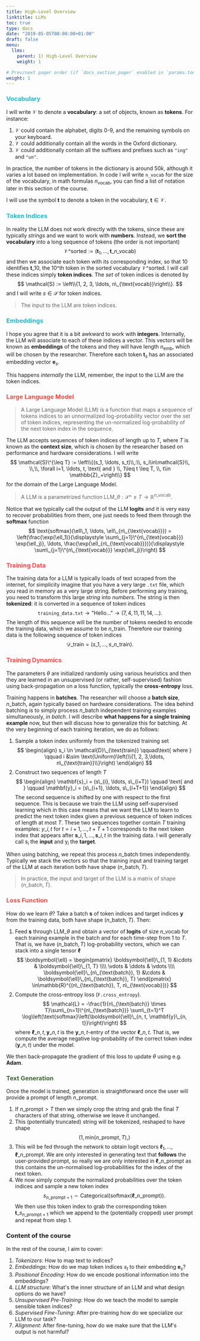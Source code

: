 ```yaml
---
title: High-Level Overview
linktitle: LLMs
toc: true
type: docs
date: "2019-05-05T00:00:00+01:00"
draft: false
menu:
  llms:
    parent: 1) High-Level Overview
    weight: 1

# Prev/next pager order (if `docs_section_pager` enabled in `params.toml`)
weight: 1
---
```

### <span style="color:#2AB7CA">Vocabulary</span>
I will write $\mathcal{V}$ to denote a **vocabulary**: a set of objects, known as **tokens**. For instance:
 1. $\mathcal{V}$ could contain the alphabet, digits $0$-$9$, and the remaining symbols on your keyboard. 
 2. $\mathcal{V}$ could additionally contain all the words in the Oxford dictionary.
 3. $\mathcal{V}$ could additionally contain all the suffixes and prefixes such as `"ing"` and `"un"`.
 
In practice, the number of tokens in the dictionary is around $50k$, although it varies a lot based on implementation. In code I will write `n_vocab` for the size of the vocabulary, in math formulas $n_{\text{vocab}}$, you can find a list of notation later in this section of the course.

I will use the symbol $\mathbf{t}$ to denote a token in the vocabulary, $\mathbf{t}\in\mathcal{V}$.

### <span style="color:#2AB7CA">Token Indices</span>
In reality the LLM does not work directly with the tokens, since these are typically *strings* and we want to work with **numbers**. Instead, we **sort the vocabulary** into a long sequence of tokens (the order is not important)
$$
\mathcal{V}\^{\text{sorted}} := (\mathbf{t}_1, \ldots, \mathbf{t}\_{n\_{\text{vocab}}})
$$
and then we associate each token with its corresponding index, so that $10$ identifies $\mathbf{t}\_{10}$, the $10\^{\text{th}}$ token in the sorted vocabulary $\mathcal{V}\^{\text{sorted}}$. I will call these indices simply **token indices**. The *set* of token indices is denoted by
$$
\mathcal{S} := \left\\{1, 2, 3, \ldots, n\_{\text{vocab}}\right\\}.
$$
and I will write $s\in\mathcal{S}$ for token indices.

> The input to the LLM are token indices.

### <span style="color:#2AB7CA">Embeddings</span>
I hope you agree that it is a bit awkward to work with **integers**. Internally, the LLM will associate to each of these indices a vector. This vectors will be known as **embeddings** of the tokens and they will have length $n_{\text{emb}}$, which will be chosen by the researcher. Therefore each token $\mathbf{t}_s$ has an associated embedding vector $\mathbf{e}_s$. 

This happens *internally* the LLM, remember, the input to the LLM are the token indices.

### <span style="color: #FE4A49">Large Language Model</span>
> A Large Language Model (LLM) is a function that maps a sequence of tokens indices to an unnormalized log-probability vector over the set of token indices, representing the un-normalized log-probability of the next token index in the sequence.

The LLM accepts sequences of token indices of length up to $T$, where $T$ is known as the **context size**, which is chosen by the researcher based on performance and hardware considerations. I will write
$$
\mathcal{S}\^{\leq T} := \left\\{(s_1, \ldots, s_t)\\,:\\, s_i\in\mathcal{S}\\, \\,\\, \forall i=1, \ldots, t, \text{ and } \\, 1\leq t \leq T, \\, t\in \mathbb{Z}_+\right\\}
$$
for the domain of the Large Language Model.

> A LLM is a parametrized function $\text{LLM}\_\theta:\mathcal{S}\^{\leq T}\to \mathbb{R}^{n\_{\text{vocab}}}$.

Notice that we typically call the output of the LLM **logits** and it is very easy to recover probabilities from them, one just needs to feed them through the **softmax** function
$$
\text{softmax}(\ell\_1, \ldots, \ell\_{n\_{\text{vocab}}}) = \left(\frac{\exp(\ell_1)}{\displaystyle \sum\_{j=1}\^{n\_{\text{vocab}}} \exp(\ell_j)}, \ldots, \frac{\exp(\ell_{n\_{\text{vocab}}})}{\displaystyle \sum\_{j=1}\^{n\_{\text{vocab}}} \exp(\ell_j)}\right)
$$

### <span style="color: #FE4A49">Training Data</span>
The training data for a LLM is typically loads of text scraped from the internet, for simplicity imagine that you have a very large `.txt` file, which you read in memory as a very large string. Before performing any training, you need to transform this large *string* into *numbers*. The string is then **tokenized**: it is converted in a sequence of token indices
$$
\texttt{training_data.txt} \longrightarrow \text{"Hello..."} \longrightarrow (7, 4, 11, 11, 14, \ldots).
$$
The length of this sequence will be the number of tokens needed to encode the training data, which we assume to be $n\_{\text{train}}$. Therefore our training data is the following sequence of token indices
$$
\mathcal{D}\_{\text{train}} = (s\_1, \ldots, s\_{n\_{\text{train}}}).
$$

### <span style="color: #FE4A49">Training Dynamics</span>
The parameters $\theta$ are initialized randomly using various heuristics and then they are learned in an unsupervised (or rather, self-supervised) fashion using back-propagation on a loss function, typically the **cross-entropy** loss. 

Training happens in **batches**. The researcher will choose a **batch size**, $n\_{\text{batch}}$, again typically based on hardware considerations. The idea behind batching is to simply process $n\_{\text{batch}}$ independent training examples simultaneously, *in batch*. I will describe **what happens for a single training example** now, but then will discuss how to generalize this for batching. At the very beginning of each training iteration, we do as follows:
1. Sample a token index uniformly from the tokenized training set
$$
\begin{align}
    s_i \in \mathcal{D}\_{\text{train}} \qquad\text{ where } \qquad i &\sim \text{Uniform}\left(\\{1, 2, 3,\ldots, n\_{\text{train}}\\}\right)
\end{align}
$$
2. Construct two sequences of length $T$
$$
\begin{align}
    \mathbf{s}_i = (s\_{i}, \ldots, s\_{i+T}) \qquad \text{ and } \qquad \mathbf{y}_i = (s\_{i+1}, \ldots, s\_{i+T+1})
\end{align}
$$
The second sequence is shifted by one with respect to the first sequence. This is because we train the LLM using self-supervised learning which in this case means that we want the LLM to learn to predict the next token index given a previous sequence of token indices of length at most $T$. These two sequences together contain $T$ training examples: $y\_{i, t}$ for $t = i+1, \ldots, t+T+1$ corresponds to the next token index that appears after $\mathbf{s}\_{i, 1}, \ldots, \mathbf{s}\_{i, t}$ in the training data. I will generally call $\mathsf{s}_i$ the **input** and $\mathsf{y}_i$ the **target**.

When using batching, we repeat this process $n\_{\text{batch}}$ times independently. Typically we stack the vectors so that the training input and training target of the LLM at each iteration both have shape $(n\_{\text{batch}}, T)$.

> In practice, the input and target of the LLM is a matrix of shape $(n\_{\text{batch}}, T)$. 

### <span style="color: #FE4A49">Loss Function</span>
How do we learn $\theta$? Take a batch $\mathbf{s}$ of token indices and target indices $\mathbf{y}$ from the training data, both have shape $(n\_{\text{batch}}, T)$. Then:

1. Feed $\mathbf{s}$ through $\text{LLM}\_\theta$ and obtain a vector of **logits** of size $n\_{\text{vocab}}$ for each training example in the batch and for each time-step from $1$ to $T$. That is, we have $(n\_{\text{batch}}, T)$ log-probability vectors, which we can stack into a single tensor $\boldsymbol{\ell}$
$$
\boldsymbol{\ell} = \begin{pmatrix}
    \boldsymbol{\ell}\_{1, 1} &\cdots  & \boldsymbol{\ell}\_{1, T} \\\\
    \vdots & \ddots & \vdots \\\\
    \boldsymbol{\ell}\_{n\_{\text{batch}}, 1} &\cdots  & \boldsymbol{\ell}\_{n\_{\text{batch}}, T}
\end{pmatrix} \in\mathbb{R}^{(n\_{\text{batch}}, T, n\_{\text{vocab}})}
$$
2. Compute the cross-entropy loss (`F.cross_entropy`).
$$
\mathcal{L} = -\frac{1}{n\_{\text{batch}} \times T}\sum\_{n=1}\^{n\_{\text{batch}}} \sum\_{t=1}^T \log\left(\text{softmax}\left(\boldsymbol{\ell}\_{n, t, \mathbf{y}\_{n, t}}\right)\right)
$$
where $\boldsymbol{\ell}\_{n, t, \mathbf{y}\_{n, t}}$ is the $\mathbf{y}\_{n, t}$-entry of the vector $\boldsymbol{\ell}\_{n, t}$. That is, we compute the average negative log-probability of the correct token index ($\mathbf{y}\_{n, t}$) under the model.

We then back-propagate the gradient of this loss to update $\theta$ using e.g. **Adam**.

### <span style="color: #3F6634">Text Generation</span>
Once the model is trained, generation is straightforward once the user will provide a prompt of length $n\_{\text{prompt}}$. 


1. If $n\_{\text{prompt}} > T$ then we simply crop the string and grab the final $T$ characters of that string, otherwise we leave it unchanged.
2. This (potentially truncated) string will be tokenized, reshaped to have shape 
$$
(1, \text{min}(n\_{\text{prompt}}, T), )
$$
3. This will be fed through the network to obtain logit vectors $\boldsymbol{\ell}_1, \ldots, \boldsymbol{\ell}\_{n\_{\text{prompt}}}$. We are only interested in generating text that **follows** the user-provided prompt, so really we are only interested in $\boldsymbol{\ell}\_{n\_{\text{prompt}}}$ as this contains the un-normalised log-probabilities for the index of the next token.
4. We now simply compute the normalized probabilities over the token indices and sample a new token index
$$
s_{n\_{\text{prompt}}+1} \sim \text{Categorical}(\text{softmax}(\boldsymbol{\ell}\_{n\_{\text{prompt}}})).
$$
We then use this token index to grab the corresponding token $\mathbf{t}\_{s_{n\_{\text{prompt}}+1}}$ which we append to the (potentially cropped) user prompt and repeat from step 1.


### Content of the course
In the rest of the course, I aim to cover:

1. *Tokenizers*: How to map text to indices? 
2. *Embeddings*: How do we map token indices $s_t$ to their embedding $\mathbf{e}_s$?
3. *Positional Encoding*: How do we encode positional information into the embeddings?
4. *LLM structure*: What's the inner structure of an LLM and what design options do we have?
5. *Unsupervised Pre-Training*: How do we teach the model to sample sensible token indices?
6. *Supervised Fine-Tuning*: After pre-training how do we specialize our LLM to our task?
7. *Alignment*: After fine-tuning, how do we make sure that the LLM's output is not harmful?


